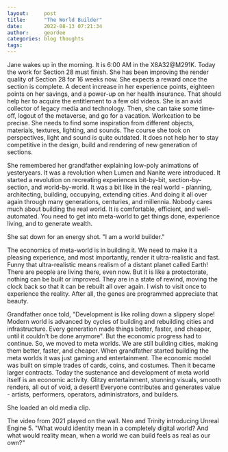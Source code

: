 ```yaml
---
layout:     post
title:      "The World Builder"
date:       2022-08-13 07:21:34
author:     geordee
categories: blog thoughts
tags:
---
```

Jane wakes up in the morning. It is 6:00 AM in the X8A32@M291K. Today the work for Section 28 must finish. She has been improving the render quality of Section 28 for 16 weeks now. She expects a reward once the section is complete. A decent increase in her experience points, eighteen points on her savings, and a power-up on her health insurance. That should help her to acquire the entitlement to a few old videos. She is an avid collector of legacy media and technology. Then, she can take some time-off, logout of the metaverse, and go for a vacation. Workcation to be precise. She needs to find some inspiration from different objects, materials, textures, lighting, and sounds. The course she took on perspectives, light and sound is quite outdated. It does not help her to stay competitive in the design, build and rendering of new generation of sections.

She remembered her grandfather explaining low-poly animations of yesteryears. It was a revolution when Lumen and Nanite were introduced. It started a revolution on recreating experiences bit-by-bit, section-by-section, and world-by-world. It was a bit like in the real world - planning, architecting, building, occupying, extending cities. And doing it all over again through many generations, centuries, and millennia. Nobody cares much about building the real world. It is comfortable, efficient, and well-automated. You need to get into meta-world to get things done, experience living, and to generate wealth.

She sat down for an energy shot. "I am a world builder."

The economics of meta-world is in building it. We need to make it a pleasing experience, and most importantly, render it ultra-realistic and fast. Funny that ultra-realistic means realism of a distant planet called Earth! There are people are living there, even now. But it is like a protectorate, nothing can be built or improved. They are in a state of rewind, moving the clock back so that it can be rebuilt all over again. I wish to visit once to experience the reality. After all, the genes are programmed appreciate that beauty.

Grandfather once told, "Development is like rolling down a slippery slope! Modern world is advanced by cycles of building and rebuilding cities and infrastructure. Every generation made things better, faster, and cheaper, until it couldn't be done anymore". But the economic progress had to continue. So, we moved to meta worlds. We are still building cities, making them better, faster, and cheaper. When grandfather started building the meta worlds it was just gaming and entertainment. The economic model was built on simple trades of cards, coins, and costumes. Then it became larger contracts. Today the sustenance and development of meta world itself is an economic activity. Glitzy entertainment, stunning visuals, smooth renders, all out of void, a desert! Everyone contributes and generates value - artists, performers, operators, administrators, and builders.

She loaded an old media clip.

The video from 2021 played on the wall. Neo and Trinity introducing Unreal Engine 5. "What would identity mean in a completely digital world? And what would reality mean, when a world we can build feels as real as our own?"